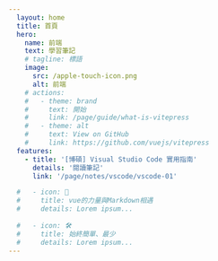 ```yaml
---
  layout: home
  title: 首頁
  hero:
    name: 前端
    text: 學習筆記
    # tagline: 標語
    image:
      src: /apple-touch-icon.png
      alt: 前端
    # actions:
    #   - theme: brand
    #     text: 開始
    #     link: /page/guide/what-is-vitepress
    #   - theme: alt
    #     text: View on GitHub
    #     link: https://github.com/vuejs/vitepress
  features:
    - title: '[博碩] Visual Studio Code 實用指南'
      details: '閱讀筆記'
      link: '/page/notes/vscode/vscode-01'

  #   - icon: 🖖
  #     title: vue的力量與Markdown相遇
  #     details: Lorem ipsum...
      
  #   - icon: 🛠️
  #     title: 始終簡單、最少
  #     details: Lorem ipsum...
---
```

<style>
:root {
  --vp-home-hero-name-color: transparent;
  --vp-home-hero-name-background: -webkit-linear-gradient(120deg, #bd34fe, #41d1ff);
}
</style>